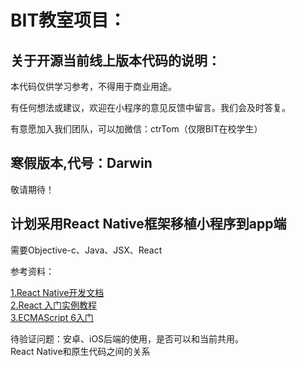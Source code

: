 <html>
<body>
<h1>BIT教室项目：</h1>
<h2>关于开源当前线上版本代码的说明：</h2>
<p>本代码仅供学习参考，不得用于商业用途。</p>
<p>有任何想法或建议，欢迎在小程序的意见反馈中留言。我们会及时答复。</p>
<p>有意愿加入我们团队，可以加微信：ctrTom（仅限BIT在校学生）</p>
<h2>寒假版本,代号：Darwin</h2>
<p>敬请期待！</p>
<h2>计划采用React Native框架移植小程序到app端</h2>
<p>需要Objective-c、Java、JSX、React</p>
<p>参考资料：</p>
<a href="http://reactnative.cn/docs/0.49">1.React Native开发文档</a><br/>
<a href="http://www.ruanyifeng.com/blog/2015/03/react.html">2.React 入门实例教程</a><br/>
<a href="http://es6.ruanyifeng.com">3.ECMAScript 6入门</a><br/>
<p>
	待验证问题：安卓、iOS后端的使用，是否可以和当前共用。<br/>
	React Native和原生代码之间的关系<br/>
</p>
</body>
</html>